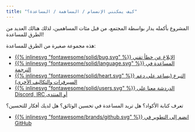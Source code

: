 ```yaml
---
title: "كيف يمكنني الإنضمام / المساهمة / المساعدة؟"
---
```


المشروع بأكمله يدار بواسطة المجتمع، من قبل مئات المساهمين، لذلك هنالك العديد من الطرق للمساعدة!

هذه مجموعة صغيرة من الطرق للمساعدة:

- [{{% inlinesvg "fontawesome/solid/bug.svg" %}} الإبلاغ عن خطأ تقني](https://github.com/Warzone2100/warzone2100/issues/new/choose)
- [{{% inlinesvg "fontawesome/solid/language.svg" %}} المساعدة في الترجمة](https://github.com/Warzone2100/warzone2100/blob/master/doc/Translations.md#translating-warzone-2100)
- [{{% inlinesvg "fontawesome/solid/heart.svg" %}} التبرع (يساعد على دعم السيرفرات والتكاليف الأخرى)](http://donations.wz2100.net)
- [{{% inlinesvg "fontawesome/solid/users.svg" %}} الدردشة معنا على Discord, IRC أو المنتدى](/webchat)

تعرف كتابة الأكواد؟ هل تريد المساعدة في تحسين الوثائق؟ هل لديك أفكار للتحسين؟

- [{{% inlinesvg "fontawesome/brands/github.svg" %}} انضم إلى التطوير في GitHub](https://github.com/Warzone2100/warzone2100)
